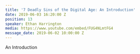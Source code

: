 ```yaml
---
title: '7 Deadly Sins of the Digital Age: An Introduction'
date: 2019-06-03 16:20:00 Z
position: 13
speaker: Ethan Harrington
media: https://www.youtube.com/embed/FUG4NLmtFG4
message_date: 2019-06-02 10:00:00 Z
---
```


An Introduction